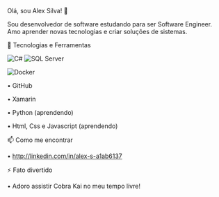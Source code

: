 Olá, sou <n>Alex Silva</n>! 👋

Sou desenvolvedor de software estudando para ser Software Engineer. Amo aprender novas tecnologias e criar soluções de sistemas.

🚀 Tecnologias e Ferramentas

![C#](https://img.shields.io/badge/C%23-239120?style=flat&logo=c-sharp&logoColor=white) ![SQL Server](https://img.shields.io/badge/SQL%20Server-0078D4?style=flat&logo=microsoft&logoColor=white)

![Docker](https://img.shields.io/badge/Docker-2496ED?style=flat&logo=docker&logoColor=white)

•	GitHub

•	Xamarin

•	Python (aprendendo)

•	Html, Css e Javascript (aprendendo)


📫 Como me encontrar

•    http://linkedin.com/in/alex-s-a1ab6137

⚡ Fato divertido

•	Adoro assistir Cobra Kai no meu tempo livre! 
